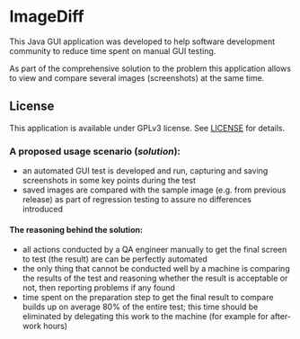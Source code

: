 # ImageDiff

This Java GUI application was developed to help software development community to reduce time spent on manual GUI testing.

As part of the comprehensive solution to the problem this application allows to view and compare several images (screenshots) at the same time.

## License
This application is available under GPLv3 license. See [LICENSE](LICENSE) for details.

### A proposed usage scenario (_solution_):
* an automated GUI test is developed and run, capturing and saving screenshots in some key points during the test
* saved images are compared with the sample image (e.g. from previous release) as part of regression testing to assure no differences introduced

#### The reasoning behind the solution:
* all actions conducted by a QA engineer manually to get the final screen to test (the result) are can be perfectly automated
* the only thing that cannot be conducted well by a machine is comparing the results of the test and reasoning whether the result is acceptable or not, then reporting problems if any found
* time spent on the preparation step to get the final result to compare builds up on average 80% of the entire test; this time should be eliminated by delegating this work to the machine (for example for after-work hours)
